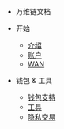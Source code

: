 - 万维链文档

- 开始
  - [介绍](/zh-cn/Introduction.md)
  - [账户](/zh-cn/wan-account.md)
  - [WAN](/zh-cn/wan.md)
- 钱包 & 工具
  - [钱包支持](/zh-cn/wallet-support.md)
  - [工具](/zh-cn/tools.md)
  - [隐私交易](/zh-cn/private-trans.md)
